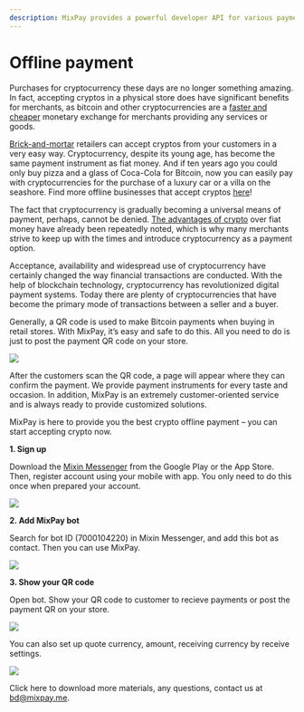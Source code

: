 ```yaml
---
description: MixPay provides a powerful developer API for various payment scenarios.
---
```


# Offline payment

Purchases for cryptocurrency these days are no longer something amazing. In fact, accepting cryptos in a physical store does have significant benefits for merchants, as bitcoin and other cryptocurrencies are a [faster and cheaper](benefits.md) monetary exchange for merchants providing any services or goods.

[Brick-and-mortar](https://www.investopedia.com/terms/b/brickandmortar.asp#toc-what-is-brick-and-mortar) retailers can accept cryptos from your customers in a very easy way. Cryptocurrency, despite its young age, has become the same payment instrument as fiat money. And if ten years ago you could only buy pizza and a glass of Coca-Cola for Bitcoin, now you can easily pay with cryptocurrencies for the purchase of a luxury car or a villa on the seashore. Find more offline businesses that accept cryptos [here](offline-businesses-that-accept-cryptos.md)!

The fact that cryptocurrency is gradually becoming a universal means of payment, perhaps, cannot be denied. [The advantages of crypto](advantages-of-payments-in-cryptocurrency.md) over fiat money have already been repeatedly noted, which is why many merchants strive to keep up with the times and introduce cryptocurrency as a payment option.

Acceptance, availability and widespread use of cryptocurrency have certainly changed the way financial transactions are conducted. With the help of blockchain technology, cryptocurrency has revolutionized digital payment systems. Today there are plenty of cryptocurrencies that have become the primary mode of transactions between a seller and a buyer.

Generally, a QR code is used to make Bitcoin payments when buying in retail stores. With MixPay, it’s easy and safe to do this. All you need to do is just to post the payment QR code on your store.

![](https://raw.githubusercontent.com/mixpayme/mixpay-docs/master/images/svuigri.png)

After the customers scan the QR code, a page will appear where they can confirm the payment. We provide payment instruments for every taste and occasion. In addition, MixPay is an extremely customer-oriented service and is always ready to provide customized solutions.

MixPay is here to provide you the best crypto offline payment – you can start accepting crypto now.

**1. Sign up**

Download the [Mixin Messenger](https://mixin.one/messenger) from the Google Play or the App Store. Then, register account using your mobile with app. You only need to do this once when prepared your account.

![](https://raw.githubusercontent.com/mixpayme/mixpay-docs/master/images/hxhubwy.png)

**2. Add MixPay bot**

Search for bot ID (7000104220) in Mixin Messenger, and add this bot as contact. Then you can use MixPay.

![](https://raw.githubusercontent.com/mixpayme/mixpay-docs/master/images/jacocmt.png)

**3. Show your QR code**

Open bot. Show your QR code to customer to recieve payments or post the payment QR on your store.

![](https://raw.githubusercontent.com/mixpayme/mixpay-docs/master/images/izcqcfg.png)

You can also set up quote currency, amount, receiving currency by receive settings.

![](https://raw.githubusercontent.com/mixpayme/mixpay-docs/master/images/rkgqwxw.png)

Click here to download more materials, any questions, contact us at [bd@mixpay.me](mailto:bd@mixpay.me).